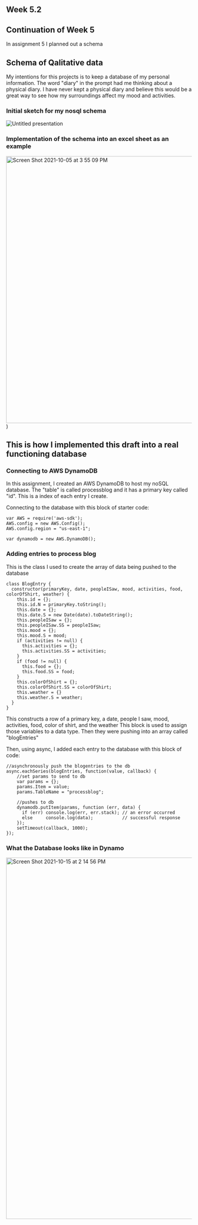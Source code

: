 ## Week 5.2

## Continuation of Week 5
In assignment 5 I planned out a schema
## Schema of Qalitative data

My intentions for this projects is to keep a database of my personal information. The word "diary" in the prompt had me thinking about a physical diary. I have never kept a physical diary and believe this would be a great way to see how my surroundings affect my mood and activities.

### Initial sketch for my nosql schema


![Untitled presentation](https://user-images.githubusercontent.com/48970337/136094012-cef62948-8a6f-4cde-b75c-989f9beb895c.jpg)


### Implementation of the schema into an excel sheet as an example
<img width="724" alt="Screen Shot 2021-10-05 at 3 55 09 PM" src="https://user-images.githubusercontent.com/48970337/136093693-68c4a4b6-8696-4f64-93eb-0841b77d43b1.png">
)

## This is how I implemented this draft into a real functioning database

### Connecting to AWS DynamoDB
In this assignment, I created an AWS DynamoDB to host my noSQL database. The "table" is called processblog and it has a primary key called "id". This is a index of each entry I create.

Connecting to the database with this block of starter code:
```
var AWS = require('aws-sdk');
AWS.config = new AWS.Config();
AWS.config.region = "us-east-1";

var dynamodb = new AWS.DynamoDB();
```

### Adding entries to process blog

This is the class I used to create the array of data being pushed to the database
```
class BlogEntry {
  constructor(primaryKey, date, peopleISaw, mood, activities, food, colorOfShirt, weather) {
    this.id = {};
    this.id.N = primaryKey.toString();
    this.date = {}; 
    this.date.S = new Date(date).toDateString();
    this.peopleISaw = {};
    this.peopleISaw.SS = peopleISaw;
    this.mood = {};
    this.mood.S = mood; 
    if (activities != null) {
      this.activities = {};
      this.activities.SS = activities; 
    }
    if (food != null) {
      this.food = {};
      this.food.SS = food; 
    }
    this.colorOfShirt = {};
    this.colorOfShirt.SS = colorOfShirt;
    this.weather = {}
    this.weather.S = weather;
  }
}
```

This constructs a row of a primary key, a date, people I saw, mood, activities, food, color of shirt, and the weather
This block is used to assign those variables to a data type. Then they were pushing into an array called "blogEntries"

Then, using async, I added each entry to the database with this block of code:
```
//asynchronously push the blogentries to the db
async.eachSeries(blogEntries, function(value, callback) {
    //set params to send to db
    var params = {};
    params.Item = value; 
    params.TableName = "processblog";
    
    //pushes to db
    dynamodb.putItem(params, function (err, data) {
      if (err) console.log(err, err.stack); // an error occurred
      else     console.log(data);           // successful response
    });
    setTimeout(callback, 1000); 
}); 
```

### What the Database looks like in Dynamo 
<img width="980" alt="Screen Shot 2021-10-15 at 2 14 56 PM" src="https://user-images.githubusercontent.com/48970337/137533828-52c2e1eb-12b1-4cc7-8c79-af7a9c6ecdeb.png">

